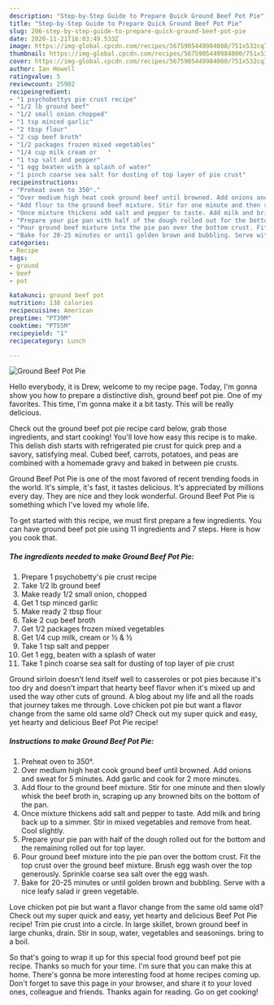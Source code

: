 ```yaml
---
description: "Step-by-Step Guide to Prepare Quick Ground Beef Pot Pie"
title: "Step-by-Step Guide to Prepare Quick Ground Beef Pot Pie"
slug: 206-step-by-step-guide-to-prepare-quick-ground-beef-pot-pie
date: 2020-11-21T16:03:49.533Z
image: https://img-global.cpcdn.com/recipes/5675905449984000/751x532cq70/ground-beef-pot-pie-recipe-main-photo.jpg
thumbnail: https://img-global.cpcdn.com/recipes/5675905449984000/751x532cq70/ground-beef-pot-pie-recipe-main-photo.jpg
cover: https://img-global.cpcdn.com/recipes/5675905449984000/751x532cq70/ground-beef-pot-pie-recipe-main-photo.jpg
author: Ian Howell
ratingvalue: 5
reviewcount: 25902
recipeingredient:
- "1 psychobettys pie crust recipe"
- "1/2 lb ground beef"
- "1/2 small onion chopped"
- "1 tsp minced garlic"
- "2 tbsp flour"
- "2 cup beef broth"
- "1/2 packages frozen mixed vegetables"
- "1/4 cup milk cream or   "
- "1 tsp salt and pepper"
- "1 egg beaten with a splash of water"
- "1 pinch coarse sea salt for dusting of top layer of pie crust"
recipeinstructions:
- "Preheat oven to 350°."
- "Over medium high heat cook ground beef until browned. Add onions and sweat for 5 minutes. Add garlic and cook for 2 more minutes."
- "Add flour to the ground beef mixture. Stir for one minute and then slowly whisk the beef broth in, scraping up any browned bits on the bottom of the pan."
- "Once mixture thickens add salt and pepper to taste. Add milk and bring back up to a simmer. Stir in mixed vegetables and remove from heat. Cool slightly."
- "Prepare your pie pan with half of the dough rolled out for the bottom and the remaining rolled out for top layer."
- "Pour ground beef mixture into the pie pan over the bottom crust. Fit the top crust over the ground beef mixture. Brush egg wash over the top generously. Sprinkle coarse sea salt over the egg wash."
- "Bake for 20-25 minutes or until golden brown and bubbling. Serve with a nice leafy salad ir green vegetable."
categories:
- Recipe
tags:
- ground
- beef
- pot

katakunci: ground beef pot 
nutrition: 138 calories
recipecuisine: American
preptime: "PT39M"
cooktime: "PT55M"
recipeyield: "1"
recipecategory: Lunch

---
```



![Ground Beef Pot Pie](https://img-global.cpcdn.com/recipes/5675905449984000/751x532cq70/ground-beef-pot-pie-recipe-main-photo.jpg)

Hello everybody, it is Drew, welcome to my recipe page. Today, I'm gonna show you how to prepare a distinctive dish, ground beef pot pie. One of my favorites. This time, I'm gonna make it a bit tasty. This will be really delicious.

Check out the ground beef pot pie recipe card below, grab those ingredients, and start cooking! You&#39;ll love how easy this recipe is to make. This delish dish starts with refrigerated pie crust for quick prep and a savory, satisfying meal. Cubed beef, carrots, potatoes, and peas are combined with a homemade gravy and baked in between pie crusts.

Ground Beef Pot Pie is one of the most favored of recent trending foods in the world. It's simple, it's fast, it tastes delicious. It's appreciated by millions every day. They are nice and they look wonderful. Ground Beef Pot Pie is something which I've loved my whole life.


To get started with this recipe, we must first prepare a few ingredients. You can have ground beef pot pie using 11 ingredients and 7 steps. Here is how you cook that.

<!--inarticleads1-->

##### The ingredients needed to make Ground Beef Pot Pie:

1. Prepare 1 psychobetty&#39;s pie crust recipe
1. Take 1/2 lb ground beef
1. Make ready 1/2 small onion, chopped
1. Get 1 tsp minced garlic
1. Make ready 2 tbsp flour
1. Take 2 cup beef broth
1. Get 1/2 packages frozen mixed vegetables
1. Get 1/4 cup milk, cream or ½ &amp; ½
1. Take 1 tsp salt and pepper
1. Get 1 egg, beaten with a splash of water
1. Take 1 pinch coarse sea salt for dusting of top layer of pie crust


Ground sirloin doesn&#39;t lend itself well to casseroles or pot pies because it&#39;s too dry and doesn&#39;t impart that hearty beef flavor when it&#39;s mixed up and used the way other cuts of ground. A blog about my life and all the roads that journey takes me through. Love chicken pot pie but want a flavor change from the same old same old? Check out my super quick and easy, yet hearty and delicious Beef Pot Pie recipe! 

<!--inarticleads2-->

##### Instructions to make Ground Beef Pot Pie:

1. Preheat oven to 350°.
1. Over medium high heat cook ground beef until browned. Add onions and sweat for 5 minutes. Add garlic and cook for 2 more minutes.
1. Add flour to the ground beef mixture. Stir for one minute and then slowly whisk the beef broth in, scraping up any browned bits on the bottom of the pan.
1. Once mixture thickens add salt and pepper to taste. Add milk and bring back up to a simmer. Stir in mixed vegetables and remove from heat. Cool slightly.
1. Prepare your pie pan with half of the dough rolled out for the bottom and the remaining rolled out for top layer.
1. Pour ground beef mixture into the pie pan over the bottom crust. Fit the top crust over the ground beef mixture. Brush egg wash over the top generously. Sprinkle coarse sea salt over the egg wash.
1. Bake for 20-25 minutes or until golden brown and bubbling. Serve with a nice leafy salad ir green vegetable.


Love chicken pot pie but want a flavor change from the same old same old? Check out my super quick and easy, yet hearty and delicious Beef Pot Pie recipe! Trim pie crust into a circle. In large skillet, brown ground beef in large chunks, drain. Stir in soup, water, vegetables and seasonings. bring to a boil. 

So that's going to wrap it up for this special food ground beef pot pie recipe. Thanks so much for your time. I'm sure that you can make this at home. There's gonna be more interesting food at home recipes coming up. Don't forget to save this page in your browser, and share it to your loved ones, colleague and friends. Thanks again for reading. Go on get cooking!
